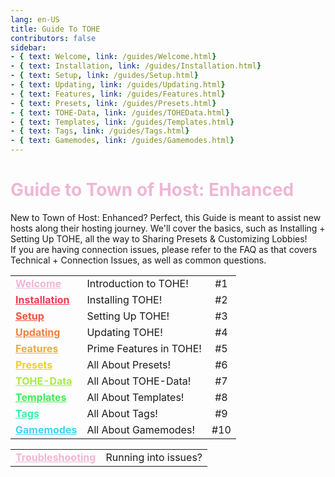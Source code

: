 ```yaml
---
lang: en-US
title: Guide To TOHE
contributors: false
sidebar:
- { text: Welcome, link: /guides/Welcome.html}
- { text: Installation, link: /guides/Installation.html}
- { text: Setup, link: /guides/Setup.html}
- { text: Updating, link: /guides/Updating.html}
- { text: Features, link: /guides/Features.html}
- { text: Presets, link: /guides/Presets.html}
- { text: TOHE-Data, link: /guides/TOHEData.html}
- { text: Templates, link: /guides/Templates.html}
- { text: Tags, link: /guides/Tags.html}
- { text: Gamemodes, link: /guides/Gamemodes.html}
---
```


# <font color=#f0b6d5>Guide to Town of Host: Enhanced</font>

New to Town of Host: Enhanced? Perfect, this Guide is meant to assist new hosts along their hosting journey. We'll cover the basics, such as Installing + Setting Up TOHE, all the way to Sharing Presets & Customizing Lobbies!<br>
If you are having connection issues, please refer to the FAQ as that covers Technical + Connection Issues, as well as common questions.

<table>
<tr>
<td><a href="/guides/Welcome.html" style="color:#f0b6d5"><b>Welcome</b></a></td>
<td>Introduction to TOHE!</td>
<td align="center">#1</td>
</tr>
<tr>
<td><a href="/guides/Installation.html" style="color:#ed3d52"><b>Installation</b></a></td>
<td>Installing TOHE!</td>
<td align="center">#2</td>
</tr>
<tr>
<td><a href="/guides/Setup.html" style="color:#ed543d"><b>Setup</b></a></td>
<td>Setting Up TOHE!</td>
<td align="center">#3</td>
</tr>
<tr>
<td><a href="/guides/Updating.html" style="color:#ed803d"><b>Updating</b></a></td>
<td>Updating TOHE!</td>
<td align="center">#4</td>
</tr>
<tr>
<td><a href="/guides/Features.html" style="color:#edac3d"><b>Features</b></a></td>
<td>Prime Features in TOHE!</td>
<td align="center">#5</td>
</tr>
<tr>
<td><a href="/guides/Presets.html" style="color:#ebd326"><b>Presets</b></a></td>
<td>All About Presets!</td>
<td align="center">#6</td>
</tr>
<tr>
<td><a href="/guides/TOHEData.html" style="color:#aaed3d"><b>TOHE-Data</b></a></td>
<td>All About TOHE-Data!</td>
<td align="center">#7</td>
</tr>
<tr>
<td><a href="/guides/Templates.html" style="color:#3ded54"><b>Templates</b></a></td>
<td>All About Templates!</td>
<td align="center">#8</td>
</tr>
<tr>
<td><a href="/guides/Tags.html" style="color:#3dedac"><b>Tags</b></a></td>
<td>All About Tags!</td>
<td align="center">#9</td>
</tr>
<tr>
<td><a href="/guides/Tags.html" style="color:#3dd6ed"><b>Gamemodes</b></a></td>
<td>All About Gamemodes!</td>
<td align="center">#10</td>
</tr>
</table>
<table>
<tr>
<td><a href="/Troubleshooting.html" style="color:#f0b6d5"><b>Troubleshooting</b></a></td>
<td>Running into issues?</td>
</tr>
</table>
